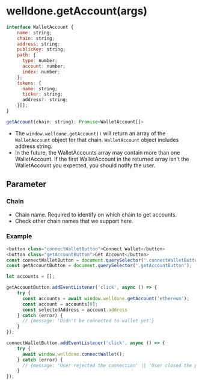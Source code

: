 # welldone.getAccount(args)

```javascript
interface WalletAccount {
    name: string;
    chain: string;
    address: string;
    publicKey: string;
    path: {
      type: number;
      account: number;
      index: number;
    };
    tokens: {
      name: string;
      ticker: string;
      address?: string;
    }[];
}

getAccount(chain: string): Promise<WalletAccount[]>
```

* The `window.welldone.getAccount()` will return an array of the `WalletAccount` object for that chain. `WalletAccount` object includes address string.
* In the future, the WalletAccounts array may contain more than one WalletAccount. If the first WalletAccount in the returned array isn't the WalletAccount you expected, you should notify the user.

## Parameter
### Chain 
* Chain name. Required to identify on which chain to get accounts.
* Check other chain names that we support here.

### Example
```javascript
<button class="connectWalletButton">Connect Wallet</button>
<button class="getAccountButton">Get Account</button>
const connectWalletButton = document.querySelector('.connectWalletButton');
const getAccountButton = document.querySelector('.getAccountButton');

let accounts = [];

getAccountButton.addEventListener('click', async () => {
    try {
      const accounts = await window.welldone.getAccount('ethereum');
      const account = accounts[0];
      const selectedAddress = account.address
    } catch (error) {
      // {message: 'Didn't be connected to wallet yet'}
    }
});

connectWalletButton.addEventListener('click', async () => {
    try {
      await window.welldone.connectWallet();
    } catch (error) {
      // {message: 'User rejected the connection' || 'User closed the popup'}
    }
});
```